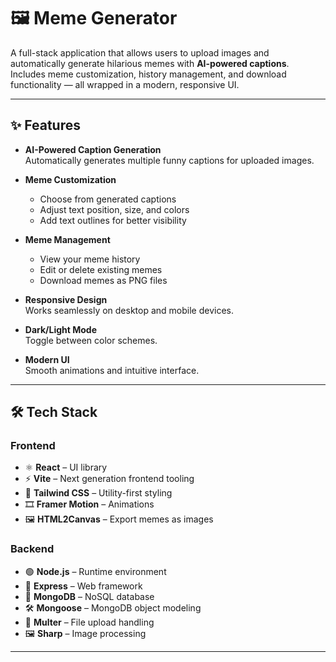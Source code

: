 # 🖼️ Meme Generator

A full-stack application that allows users to upload images and automatically generate hilarious memes with **AI-powered captions**.  
Includes meme customization, history management, and download functionality — all wrapped in a modern, responsive UI.

---

## ✨ Features

- **AI-Powered Caption Generation**  
  Automatically generates multiple funny captions for uploaded images.

- **Meme Customization**  
  - Choose from generated captions  
  - Adjust text position, size, and colors  
  - Add text outlines for better visibility  

- **Meme Management**  
  - View your meme history  
  - Edit or delete existing memes  
  - Download memes as PNG files  

- **Responsive Design**  
  Works seamlessly on desktop and mobile devices.

- **Dark/Light Mode**  
  Toggle between color schemes.

- **Modern UI**  
  Smooth animations and intuitive interface.

---

## 🛠️ Tech Stack

### Frontend
- ⚛️ **React** – UI library
- ⚡ **Vite** – Next generation frontend tooling
- 🎨 **Tailwind CSS** – Utility-first styling
- 🎞️ **Framer Motion** – Animations
- 🖼️ **HTML2Canvas** – Export memes as images

### Backend
- 🟢 **Node.js** – Runtime environment
- 🚏 **Express** – Web framework
- 🍃 **MongoDB** – NoSQL database
- 🛠️ **Mongoose** – MongoDB object modeling
- 📂 **Multer** – File upload handling
- 🖼️ **Sharp** – Image processing

---

